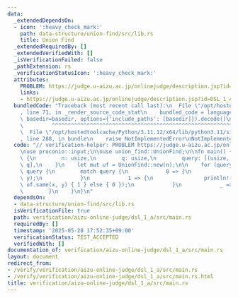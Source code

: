 ```yaml
---
data:
  _extendedDependsOn:
  - icon: ':heavy_check_mark:'
    path: data-structure/union-find/src/lib.rs
    title: Union Find
  _extendedRequiredBy: []
  _extendedVerifiedWith: []
  _isVerificationFailed: false
  _pathExtension: rs
  _verificationStatusIcon: ':heavy_check_mark:'
  attributes:
    PROBLEM: https://judge.u-aizu.ac.jp/onlinejudge/description.jsp?id=DSL_1_A
    links:
    - https://judge.u-aizu.ac.jp/onlinejudge/description.jsp?id=DSL_1_A
  bundledCode: "Traceback (most recent call last):\n  File \"/opt/hostedtoolcache/Python/3.11.12/x64/lib/python3.11/site-packages/onlinejudge_verify/documentation/build.py\"\
    , line 71, in _render_source_code_stat\n    bundled_code = language.bundle(stat.path,\
    \ basedir=basedir, options={'include_paths': [basedir]}).decode()\n          \
    \         ^^^^^^^^^^^^^^^^^^^^^^^^^^^^^^^^^^^^^^^^^^^^^^^^^^^^^^^^^^^^^^^^^^^^^^^^^^^^^^^^^\n\
    \  File \"/opt/hostedtoolcache/Python/3.11.12/x64/lib/python3.11/site-packages/onlinejudge_verify/languages/rust.py\"\
    , line 288, in bundle\n    raise NotImplementedError\nNotImplementedError\n"
  code: "// verification-helper: PROBLEM https://judge.u-aizu.ac.jp/onlinejudge/description.jsp?id=DSL_1_A\n\
    \nuse proconio::input;\n\nuse union_find::UnionFind;\n\nfn main() {\n    input!\
    \ {\n        n: usize,\n        q: usize,\n        query: [(usize, usize, usize);\
    \ q],\n    }\n    let mut uf = UnionFind::new(n);\n\n    for (query, x, y) in\
    \ query {\n        match query {\n            0 => {\n                uf.merge(x,\
    \ y);\n            }\n            1 => {\n                println!(\"{}\", if\
    \ uf.same(x, y) { 1 } else { 0 });\n            }\n            _ => unreachable!(),\n\
    \        }\n    }\n}\n"
  dependsOn:
  - data-structure/union-find/src/lib.rs
  isVerificationFile: true
  path: verification/aizu-online-judge/dsl_1_a/src/main.rs
  requiredBy: []
  timestamp: '2025-05-28 17:52:35+09:00'
  verificationStatus: TEST_ACCEPTED
  verifiedWith: []
documentation_of: verification/aizu-online-judge/dsl_1_a/src/main.rs
layout: document
redirect_from:
- /verify/verification/aizu-online-judge/dsl_1_a/src/main.rs
- /verify/verification/aizu-online-judge/dsl_1_a/src/main.rs.html
title: verification/aizu-online-judge/dsl_1_a/src/main.rs
---
```

